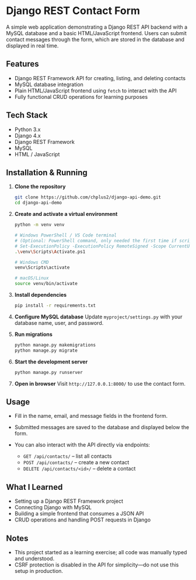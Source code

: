# Django REST Contact Form

A simple web application demonstrating a Django REST API backend with a MySQL database and a basic HTML/JavaScript frontend. Users can submit contact messages through the form, which are stored in the database and displayed in real time.

## Features

- Django REST Framework API for creating, listing, and deleting contacts
- MySQL database integration
- Plain HTML/JavaScript frontend using `fetch` to interact with the API
- Fully functional CRUD operations for learning purposes

## Tech Stack

- Python 3.x
- Django 4.x
- Django REST Framework
- MySQL
- HTML / JavaScript

## Installation & Running

1. **Clone the repository**
   ```bash
   git clone https://github.com/chplus2/django-api-demo.git
   cd django-api-demo
   ```

2. **Create and activate a virtual environment**

   ```bash
   python -m venv venv

   # Windows PowerShell / VS Code terminal
   # (Optional: PowerShell command, only needed the first time if script execution is blocked)
   # Set-ExecutionPolicy -ExecutionPolicy RemoteSigned -Scope CurrentUser
   .\venv\Scripts\Activate.ps1
   
   # Windows CMD
   venv\Scripts\activate
   
   # macOS/Linux
   source venv/bin/activate
   ```

3. **Install dependencies**

   ```bash
   pip install -r requirements.txt
   ```

4. **Configure MySQL database**
   Update `myproject/settings.py` with your database name, user, and password.

5. **Run migrations**

   ```bash
   python manage.py makemigrations
   python manage.py migrate
   ```

6. **Start the development server**

   ```bash
   python manage.py runserver
   ```

7. **Open in browser**
   Visit `http://127.0.0.1:8000/` to use the contact form.

## Usage

* Fill in the name, email, and message fields in the frontend form.
* Submitted messages are saved to the database and displayed below the form.
* You can also interact with the API directly via endpoints:

  * `GET /api/contacts/` – list all contacts
  * `POST /api/contacts/` – create a new contact
  * `DELETE /api/contacts/<id>/` – delete a contact

## What I Learned

* Setting up a Django REST Framework project
* Connecting Django with MySQL
* Building a simple frontend that consumes a JSON API
* CRUD operations and handling POST requests in Django

## Notes

* This project started as a learning exercise; all code was manually typed and understood.
* CSRF protection is disabled in the API for simplicity—do not use this setup in production.
